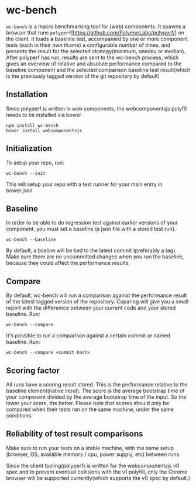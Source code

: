 # wc-bench

`wc-bench` is a macro benchmarking tool for (web) components. It spawns a browser that runs `polyperf`[https://github.com/PolymerLabs/polyperf/] on the client. It loads a baseline test, accompanied by one or more component tests (each in their own iframe) a configurable number of times, and presents the result for the selected strategy(minimum, onedev or median). After polyperf has run, results are sent to the wc-bench process, which gives an overview of relative and absolute performance compared to the baseline component and the selected comparison baseline test result(which is the previously tagged version of the git repository by default)


## Installation
Since polyperf is written in web components,  the webcomponentsjs polyfill needs to be installed via bower

```
npm install wc-bench
bower install webcomponentsjs
```

## Initialization
To setup your repo, run:
```
wc-bench --init
```
This will setup your repo with a test runner for your main entry in bower.json.


## Baseline
In order to be able to do regression test against earlier versions of your component, you must set a baseline (a json file with a stored test run).
```
wc-bench --baseline
```
By default, a bseline will be tied to the latest commit (preferably a tag). Make sure there are no uncommitted changes when you run the baseline, because they could affect the performance results. 

## Compare
By default, wc-bench will run a comparison against the performance result of the latest tagged version of the repository. Coparing will give you a small report with the differemce between your current code and your stored baseline. Run:
```
wc-bench --compare
```
It's possible to run a comparison against a certain commit or named baseline. Run:
```
wc-bench --compare <commit-hash>
```



## Scoring factor
All runs have a scoring result stored. This is the performance relative to the baseline element(native input).
The score is the average bootstrap time of your component divided by the average bootstrap time of the input.
So the lower your score, the better. 
Please note that scores should only be compared when their tests ran on the same machine, under the same conditions.


## Reliability of test result comparisons
Make sure to run your tests on a stable machine, with the same setup (browser, OS, available memory / cpu, power supply, etc) between runs.

Since the client tooling(polyperf) is written for the webcomponentsjs v0 spec and to prevent eventual collisions with the v1 polyfill, only the Chrome browser will be supported currently(which supports the v0 spec by default.)


